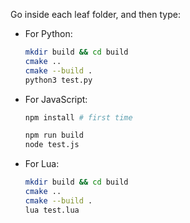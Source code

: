 Go inside each leaf folder, and then type:

- For Python:
    ```sh
    mkdir build && cd build
    cmake ..
    cmake --build .
    python3 test.py
    ```

- For JavaScript:
    ```sh
    npm install # first time
    ```
    ```sh
    npm run build
    node test.js
    ```

- For Lua:
    ```sh
    mkdir build && cd build
    cmake ..
    cmake --build .
    lua test.lua
    ```